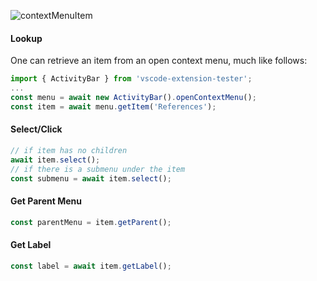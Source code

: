 ![contextMenuItem](https://user-images.githubusercontent.com/4181232/56653068-26ddc200-668d-11e9-820e-dffb39000fea.png)

#### Lookup
One can retrieve an item from an open context menu, much like follows:
```typescript
import { ActivityBar } from 'vscode-extension-tester';
...
const menu = await new ActivityBar().openContextMenu();
const item = await menu.getItem('References');
```

#### Select/Click
```typescript
// if item has no children
await item.select();
// if there is a submenu under the item
const submenu = await item.select();
```

#### Get Parent Menu
```typescript
const parentMenu = item.getParent();
```

#### Get Label
```typescript
const label = await item.getLabel();
```